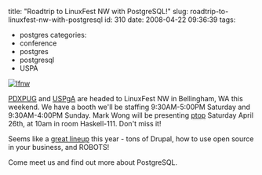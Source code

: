title: "Roadtrip to LinuxFest NW with PostgreSQL!"
slug: roadtrip-to-linuxfest-nw-with-postgresql
id: 310
date: 2008-04-22 09:36:39
tags: 
- postgres
categories: 
- conference
- postgres
- postgresql
- USPA

[![lfnw](http://www.chesnok.com/daily/wp-content/uploads/2008/04/lfnw2008-120x600.gif)](http://linuxfestnorthwest.org)

[PDXPUG](http://pugs.postgresql.org/pdx) and [USPgA](http://postgresql.us) are headed to LinuxFest NW in Bellingham, WA this weekend. We have a booth we'll be staffing 9:30AM-5:00PM Saturday and 9:30AM-4:00PM Sunday. Mark Wong will be presenting [ptop](http://ptop.projects.postgresql.org) Saturday April 26th, at 10am in room Haskell-111\. Don't miss it!

Seems like a [great lineup](http://blug.org/fest2008/schedule.dxp) this year - tons of Drupal, how to use open source in your business, and ROBOTS!

Come meet us and find out more about PostgreSQL.
